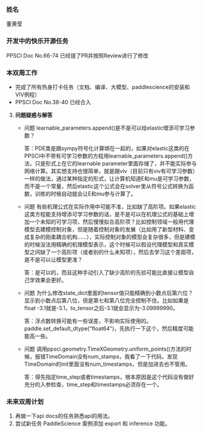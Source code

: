 ### 姓名

董黄莹

### 开发中的快乐开源任务

PPSCI Doc No.66-74 已经提了PR并按照Review进行了修改

### 本双周工作

   - 完成了所有热身打卡任务（文档、编译、大模型、paddlescience的安装和VIV例程）
   - PPSCI Doc No.38-40 已经合入


3. **问题疑惑与解答**

   - 问题 learnable_parameters.append()是不是可以给elastic增添可学习参数？

     答：PDE类是跟sympy符号化计算绑在一起的，如果对elastic这类的在PPSCI中不带有可学习参数的方程用learnable_parameters.append()方法，只是形式上在它的learnable parameter里面存储了，并不能实际参与网络计算。其实想支持也很简单，就是跟viv（目前只有viv有可学习参数）一样的做法，通过某种指定的形式，让计算机知道E和mu是可学习参数，而不是一个常量，然后elastic这个公式会在solver里从符号公式转换为函数，训练的时候自动就会让E和mu参与计算了。

   - 问题 有些机理公式在实际作用中可能不准，比如缺了高阶项。如果elastic这类方程能支持增添可学习参数的话，是不是可以在机理公式的基础上增加一个未知的可学习项，然后慢慢拟合高阶项？比如控制领域一般用代理模型去建模控制对象，但是随着控制对象的发展（比如用了新型材料、变成复杂的刚柔耦合机构……），实际控制对象的模型会复杂很多，但是建模的时候没法用精确的机理模型表示，这个时候可以假设代理模型和真实模型之间缺了一个高阶项（或者别的什么未知项），然后去学习这个差距项，是不是可以让模型更准？

     答：是可以的，而且这种手动引入了缺少高阶的先验可能比直接让模型自己学效果会更好。

   - 问题 为什么修改state_dict里面的tensor值只能精确到小数点后第六位？显示到小数点后第八位，但是第七和第八位完全控制不住。比如如果是float -3.1就是-3.1，to_tensor之后-3.1就会显示为-3.09999990。

     答：浮点数转换可能有一些误差，不影响实际使用的。paddle.set_default_dtype("float64")，先执行一下这个，然后精度可能能高一些。

   - 问题 调用ppsci.geometry.TimeXGeometry.uniform_points()方法的时候，报错TimeDomain没有num_stamps，我看了一下代码，发现TimeDomain的init里面没有num_timestamps，但是加进去也不管用。

     答：得先指定time_step或者timestamps，根本原因是这个代码没有做好充分的入参检查，time_step和timestamps必须存在一个。

### 未来双周计划

1. 再做一下api docs的任务熟悉api的用法。
2. 尝试新任务 PaddleScience 案例添加 export 和 inference 功能。
